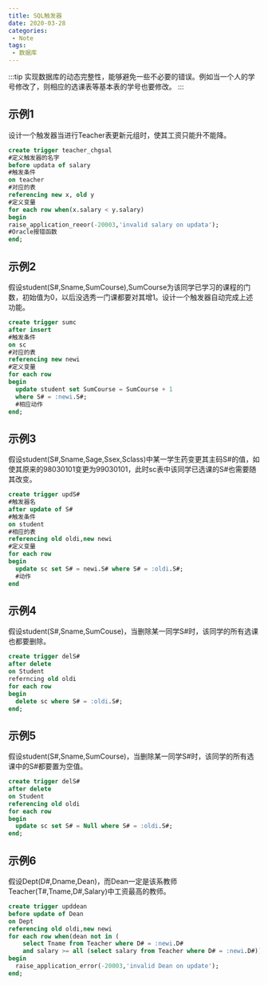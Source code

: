 ```yaml
---
title: SQL触发器
date: 2020-03-28
categories:
 - Note
tags:
 - 数据库
---
```


:::tip
实现数据库的动态完整性，能够避免一些不必要的错误。例如当一个人的学号修改了，则相应的选课表等基本表的学号也要修改。
:::

<!-- more -->

## 示例1

设计一个触发器当进行Teacher表更新元组时，使其工资只能升不能降。

```sql
create trigger teacher_chgsal
#定义触发器的名字
before updata of salary
#触发条件
on teacher
#对应的表
referencing new x, old y
#定义变量
for each row when(x.salary < y.salary)
begin 
raise_application_reeor(-20003,'invalid salary on updata');
#Oracle报错函数
end;
```

## 示例2

假设student(S#,Sname,SumCourse),SumCourse为该同学已学习的课程的门数，初始值为0，以后没选秀一门课都要对其增1。设计一个触发器自动完成上述功能。

```sql
create trigger sumc 
after insert 
#触发条件
on sc
#对应的表
referencing new newi
#定义变量
for each row
begin
  update student set SumCourse = SumCourse + 1
  where S# = :newi.S#;
  #相应动作
end;
```

## 示例3

假设student(S#,Sname,Sage,Ssex,Sclass)中某一学生药变更其主码S#的值，如使其原来的98030101变更为99030101，此时sc表中该同学已选课的S#也需要随其改变。

```sql
create trigger updS#
#触发器名
after update of S#
#触发条件
on student
#相应的表
referencing old oldi,new newi
#定义变量
for each row
begin
  update sc set S# = newi.S# where S# = :oldi.S#;
  #动作
end
```

## 示例4

假设student(S#,Sname,SumCouse)，当删除某一同学S#时，该同学的所有选课也都要删除。

```sql
create trigger delS#
after delete
on Student
referncing old oldi
for each row
begin
  delete sc where S# = :oldi.S#;
end;
```

## 示例5

假设student(S#,Sname,SumCourse)，当删除某一同学S#时，该同学的所有选课中的S#都要置为空值。

```sql
create trigger delS# 
after delete
on Student
referencing old oldi
for each row
begin
  update sc set S# = Null where S# = :oldi.S#;
end;
```

## 示例6

假设Dept(D#,Dname,Dean)，而Dean一定是该系教师Teacher(T#,Tname,D#,Salary)中工资最高的教师。

```sql
create trigger upddean 
before update of Dean
on Dept
referencing old oldi,new newi
for each row when(dean not in (
    select Tname from Teacher where D# = :newi.D#
    and salary >= all (select salary from Teacher where D# = :newi.D#)))
begin
  raise_application_error(-20003,'invalid Dean on update');
end;
```